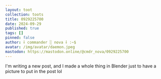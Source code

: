 ```yaml
---
layout: toot
collection: toots
title: 0929225700
date: 2024-09-29
published: true
tags: []
pinned: false
author: ⸸ commander ░ nova ⸸ :~$
avatar: /img/avatar/daemon.jpeg
mastodon: https://mastodon.online/@cmdr_nova/0929225700
---
```


I'm writing a new post, and I made a whole thing in Blender just to have a picture to put in the post lol

